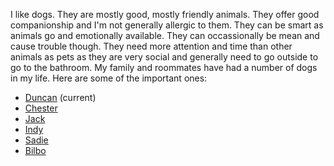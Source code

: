 I like dogs.  They are mostly good, mostly friendly animals.  They offer good companionship and I'm not generally allergic to them.  They can be smart as animals go and emotionally available.  They can occassionally be mean and cause trouble though.  They need more attention and time than other animals as pets as they are very social and generally need to go outside to go to the bathroom.  My family and roommates have had a number of dogs in my life.  Here are some of the important ones:

- [Duncan](/content/duncan.md) (current)
- [Chester](/content/chester.md)
- [Jack](/content/jack-dog.md)
- [Indy](/content/indy.md)
- [Sadie](/content/sadie.md)
- [Bilbo](/content/bilbo-dog.md)
